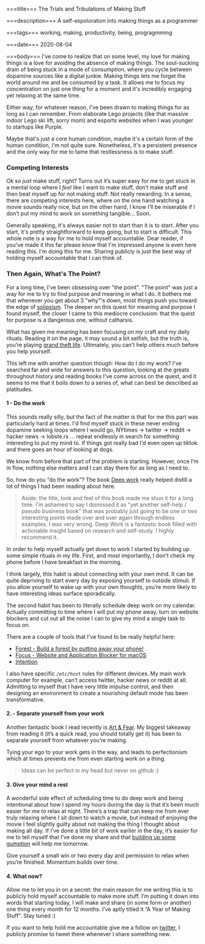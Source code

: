 ===title===
The Trials and Tribulations of Making Stuff

===description===
A self-expoloration into making things as a programmer

===tags===
working, making, productivity, being, progragmming

===date===
2020-08-04

===body===
I've come to realize that on some level, my love for making things is a love for avoiding the absence of making things. The soul-sucking drain of being stuck in a mode of consumption, where you cycle between dopamine sources like a digital junkie. Making things lets me forget the world around me and be consumed by a task. It allows me to focus my concentration on just one thing for a moment and it's incredibly engaging yet relaxing at the same time.

Either way, for whatever reason, I've been drawn to making things for as long as I can remember. From elaborate Lego projects (like that massive indoor Lego ski lift, sorry mom) and esports websites when I was younger to startups like Purple.

Maybe that's just a core human condition, maybe it's a certain form of the human condition, I'm not quite sure. Nonetheless, it's a persistent presence and the only way for me to tame that restlessness is to make stuff.

### Competing Interests
Ok so _just_ make stuff, right? Turns out it’s super easy for me to get stuck
in a mental loop where I _feel_ like I want to make stuff, don’t make stuff and then beat myself up for not making stuff. Not really rewarding. In a sense, there are competing interests here, where on the one hand watching a movie sounds really nice, but on the other hand, I know I’ll be miserable if I don’t put my mind to work on something tangible… Soon.

Generally speaking, it's always easier not to start than it is to start. After you start, it's pretty straightforward to keep going, but to start is difficult. This whole note is a way for me to hold myself accountable. Dear reader, if you've made it this far please know that I'm impressed anyone is even here reading this. I'm doing this for me. Sharing publicly is just the best way of holding myself accountable that I can think of.

### Then Again, What's The Point?
For a long time, I've been obsessing over "the point". "The point" was just a
way for me to try to find purpose and meaning in what I do. It bothers me that
whenever you get about 3 "why"'s down, most things push you toward the edge of
[solipsism](https://en.wikipedia.org/wiki/Solipsism). The deeper on this quest for meaning and purpose I found myself, the closer I came to this mediocre conclusion: that the quest for purpose is a dangerous one, without catharsis.

What has given me meaning has been focusing on my craft and my daily rituals.
Reading it on the page, it may sound a bit selfish, but the truth is, you’re
playing [grand theft
life](https://waitbutwhy.com/2015/11/the-cook-and-the-chef-musks-secret-sauce.html). Ultimately, you can't help others much before you help yourself.


This left me with another question though: How do I do my work? I've searched far and wide for answers to this question, looking at the greats throughout history and reading books I've come across on the quest, and it seems to me that it boils down to a series of, what can best be described as platitudes.

#### 1 - **Do the work**
This sounds really silly, but the fact of the matter is that for me this part was particularly hard at times. I'd find myself stuck in these never ending dopamine seeking loops where I would go, NYtimes -> twitter -> reddit -> hacker news -> lobste.rs ... repeat endlessly in search for something interesting to put my mind to. If things got really bad I'd even open up tiktok and there goes an hour of looking at dogs.

We know from before that part of the problem is starting. However, once I’m in flow, nothing else matters and I can stay there for as long as I need to.

So, how do you “do the work”? The book [Deep
work](https://www.goodreads.com/book/show/25744928-deep-work) really helped distill a lot of things I had been reading about here.

> Aside: the title, look and feel of this book made me shun it for a long time. I'm ashamed to say I dismissed it as "yet another self-help / pseudo business book" that was probably just going to be one or two interesting points made over and over again through endless examples. I was very wrong. Deep Work is a fantastic book filled with actionable insight based on research and self-study. I highly recommend it.

In order to help myself actually get down to work I started by building up some simple rituals in my life. First, and most importantly, I don’t check my phone before I have breakfast in the morning.

I think largely, this habit is about connecting with your own mind. It can be quite depriving to start every day by exposing yourself to outside stimuli. If you allow yourself to wake up with your own thoughts, you’re more likely to have interesting ideas surface sporadically.

The second habit has been to literally schedule deep work on my calendar. Actually committing to time where I will put my phone away, turn on website blockers and cut out all the noise I can to give my mind a single task to focus on.

There are a couple of tools that I've found to be really helpful here:
 - [Forest - Build a forest by putting away your
   phone!](https://www.forestapp.cc/)
 - [Focus - Website and Application Blocker for macOS](https://heyfocus.com/)
 - [Intention](https://addons.mozilla.org/en-US/firefox/addon/intention/)

I also have specific `/etc/host` rules for different devices. My main work computer for example, can’t access twitter, hacker news or reddit at all. Admitting to myself that I have very little impulse control, and then designing an environment to create a nourishing default mode has been transformative.

#### 2. - **Separate yourself from your work**
Another fantastic book I read recently is [Art &
Fear](https://www.goodreads.com/book/show/187633.Art_and_Fear?ac=1&from_search=true&qid=hj2Lj85ddn&rank=1). My biggest takeaway from reading it (it’s a quick read, you should totally get it) has been to separate yourself from whatever you’re making.

Tying your ego to your work gets in the way, and leads to perfectionism which at times prevents me from even starting work on a thing.

> Ideas can be perfect in my head but never on github :)

#### 3. **Give your mind a rest**
A wonderful side effect of scheduling time to do deep work and being
intentional about how I spend my hours during the day is that it’s been much
easier for me to relax at night. There’s a trap that can keep me from ever
truly relaxing where I sit down to watch a movie, but instead of enjoying the
movie I feel slightly guilty about not making the thing I thought about making
all day. If I’ve done a little bit of work earlier in the day, it’s easier for
me to tell myself that I’ve done my share and that [building up some
gumption](https://www.goodreads.com/book/show/629.Zen_and_the_Art_of_Motorcycle_Maintenance?ac=1&from_search=true&qid=OJIc8iSlJE&rank=1) will help me tomorrow.

Give yourself a small win or two every day and permission to relax when you’re finished. Momentum builds over time.

#### 4. **What now?**
Allow me to let you in on a secret: the main reason for me writing this is to publicly hold myself accountable to make more stuff. I’m putting it down into words that starting today, I will make and share (in some form or another) one thing every month for 12 months. I’ve aptly titled it “A Year of Making Stuff”. Stay tuned :)

If you want to help hold me accountable give me a follow on
[twitter](https://twitter.com/davidmeh), I publicly promise to tweet there whenever I share something new.





